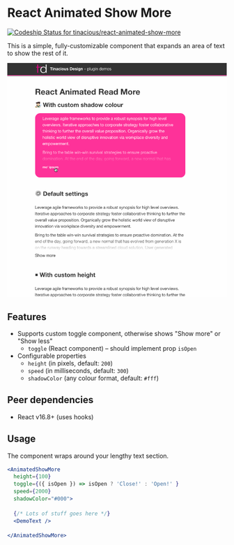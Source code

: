 # React Animated Show More

[![Codeship Status for tinacious/react-animated-show-more](https://app.codeship.com/projects/857054d0-454f-0137-b8a3-5ed1374cc032/status?branch=master)](https://app.codeship.com/projects/337134)

This is a simple, fully-customizable component that expands an area of text to show the rest of it.

![](react-animated-show-more-demo.gif)

## Features

- Supports custom toggle component, otherwise shows "Show more" or "Show less"
    - `toggle` (React component) – should implement prop `isOpen`
- Configurable properties
    - `height` (in pixels, default: `200`)
    - `speed` (in milliseconds, default: `300`)
    - `shadowColor` (any colour format, default: `#fff`)


## Peer dependencies

- React v16.8+ (uses hooks)


## Usage

The component wraps around your lengthy text section.

```jsx
<AnimatedShowMore
  height={100}
  toggle={({ isOpen }) => isOpen ? 'Close!' : 'Open!' }
  speed={2000}
  shadowColor="#000">

  {/* Lots of stuff goes here */}
  <DemoText />

</AnimatedShowMore>
```
